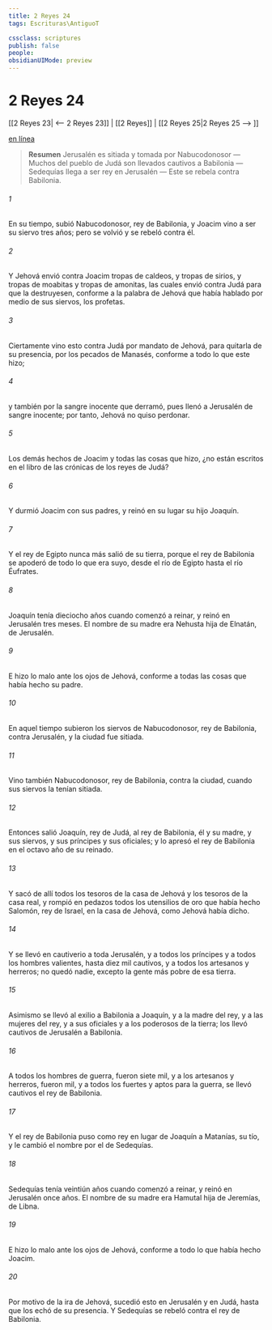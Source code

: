 ```yaml
---
title: 2 Reyes 24
tags: Escrituras\AntiguoT

cssclass: scriptures
publish: false
people:
obsidianUIMode: preview
---
```


# 2 Reyes 24
[[2 Reyes 23| <-- 2 Reyes 23]] | [[2 Reyes]] | [[2 Reyes 25|2 Reyes 25 --> ]]

[en línea](https://churchofjesuschrist.org/study/scriptures/ot/2-kgs/24?lang=spa)

> __Resumen__
Jerusalén es sitiada y tomada por Nabucodonosor — Muchos del pueblo de Judá son llevados cautivos a Babilonia — Sedequías llega a ser rey en Jerusalén — Este se rebela contra Babilonia.

###### 1 
En su tiempo, subió Nabucodonosor, rey de Babilonia, y Joacim vino a ser su siervo tres años; pero se volvió y se rebeló contra él.

###### 2 
Y Jehová envió contra Joacim tropas de caldeos, y tropas de sirios, y tropas de moabitas y tropas de amonitas, las cuales envió contra Judá para que la destruyesen, conforme a la palabra de Jehová que había hablado por medio de sus siervos, los profetas.

###### 3 
Ciertamente vino esto contra Judá por mandato de Jehová, para quitarla de su presencia, por los pecados de Manasés, conforme a todo lo que este hizo;

###### 4 
y también por la sangre inocente que derramó, pues llenó a Jerusalén de sangre inocente; por tanto, Jehová no quiso perdonar.

###### 5 
Los demás hechos de Joacim y todas las cosas que hizo, ¿no están escritos en el libro de las crónicas de los reyes de Judá?

###### 6 
Y durmió Joacim con sus padres, y reinó en su lugar su hijo Joaquín.

###### 7 
Y el rey de Egipto nunca más salió de su tierra, porque el rey de Babilonia se apoderó de todo lo que era suyo, desde el río de Egipto hasta el río Éufrates.

###### 8 
Joaquín tenía dieciocho años cuando comenzó a reinar, y reinó en Jerusalén tres meses. El nombre de su madre era Nehusta hija de Elnatán, de Jerusalén.

###### 9 
E hizo lo malo ante los ojos de Jehová, conforme a todas las cosas que había hecho su padre.

###### 10 
En aquel tiempo subieron los siervos de Nabucodonosor, rey de Babilonia, contra Jerusalén, y la ciudad fue sitiada.

###### 11 
Vino también Nabucodonosor, rey de Babilonia, contra la ciudad, cuando sus siervos la tenían sitiada.

###### 12 
Entonces salió Joaquín, rey de Judá, al rey de Babilonia, él y su madre, y sus siervos, y sus príncipes y sus oficiales; y lo apresó el rey de Babilonia en el octavo año de su reinado.

###### 13 
Y sacó de allí todos los tesoros de la casa de Jehová y los tesoros de la casa real, y rompió en pedazos todos los utensilios de oro que había hecho Salomón, rey de Israel, en la casa de Jehová, como Jehová había dicho.

###### 14 
Y se llevó en cautiverio a toda Jerusalén, y a todos los príncipes y a todos los hombres valientes, hasta diez mil cautivos, y a todos los artesanos y herreros; no quedó nadie, excepto la gente más pobre de esa tierra.

###### 15 
Asimismo se llevó al exilio a Babilonia a Joaquín, y a la madre del rey, y a las mujeres del rey, y a sus oficiales y a los poderosos de la tierra; los llevó cautivos de Jerusalén a Babilonia.

###### 16 
A todos los hombres de guerra,  fueron siete mil, y a los artesanos y herreros,  fueron mil, y a todos los fuertes y aptos para la guerra, se llevó cautivos el rey de Babilonia.

###### 17 
Y el rey de Babilonia puso como rey en lugar de Joaquín a Matanías, su tío, y le cambió el nombre por el de Sedequías.

###### 18 
Sedequías tenía veintiún años cuando comenzó a reinar, y reinó en Jerusalén once años. El nombre de su madre era Hamutal hija de Jeremías, de Libna.

###### 19 
E hizo lo malo ante los ojos de Jehová, conforme a todo lo que había hecho Joacim.

###### 20 
Por motivo de la ira de Jehová, sucedió esto en Jerusalén y en Judá, hasta que los echó de su presencia. Y Sedequías se rebeló contra el rey de Babilonia.


